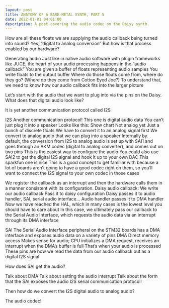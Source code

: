 ```yaml
---
layout: post
title: ANATOMY OF A BARE-METAL SYNTH, PART 5
date: 2022-01-01 04:01:00
description: A post covering the audio codec on the Daisy synth.
---
```


How are all these floats we are supplying the audio callback being turned into sound?
Yes, “digital to analog conversion”
But how is that process enabled by our hardware?

Generating audio
Just like in native audio software with plugin frameworks like JUCE, the heart of your audio processing happens in the “audio callback”
You are given a buffer of floats representing audio samples
You write floats to the output buffer
Where do those floats come from, where do they go? (Where do they come from Cotton Eyed Joe?)
To understand that, we need to know how our audio callback fits into the larger picture 

Let’s start with the audio that we want to plug into via the pins on the Daisy.
What does that digital audio look like?

It is yet another communication protocol called I2S

I2S
Another communication protocol!
This one is digital audio data
You can’t just plug it into a speaker
Looks like this:
Show chart
Not analog yet
Just a bunch of discrete floats
We have to convert it to an analog signal first
We convert to analog audio that we can plug into a speaker
Internally by default, the conversion from I2S to analog audio is set up with SAI1 and goes through an AKM codec (digital to analog converter), and comes out on two pins
This is the easiest way to configure the audio
You could also use SAI2 to get the digital I2S signal and hook it up to your own DAC
This sparkfun one is nice
This is a good concept to get familiar with because a lot of boards aren’t going to have a good codec right on them, so you’ll want to connect the I2S signal to your own codec in those cases


We register the callback as an interrupt and then the hardware calls them in a manner consistent with its configuration.
Daisy audio callback:
We write our audio callback
Pass it to daisy configuration
Daisy passes it to audio handler, SAI, serial audio interface…
Audio handler passes it to DMA handler
Now we have reached the HAL, which in many cases is the lowest level you should have to care about
In this case, we ultimately pass our callback to the Serial Audio Interface, which requests the audio data via an interrupt through its DMA interface


SAI
The Serial Audio Interface peripheral on the STM32 boards has a DMA interface and exposes audio data on a variety of pins
DMA
Direct memory access
Makes sense for audio; 
CPU initializes a DMA request, receives an interrupt when the DMA’s buffer is full
That’s when your audio is processed
These pins are how we read the data from our audio callback out as a digital I2S signal

How does SAI get the audio?

Talk about DMA
Talk about setting the audio interrupt
Talk about the form that the SAI exposes the audio
I2S serial communication protocol!

Then how do we convert the I2S digital audio to analog audio?

The audio codec!

